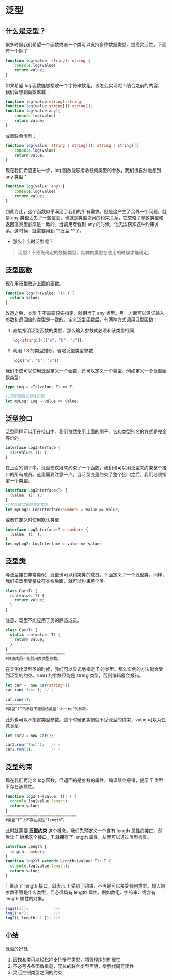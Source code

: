 # 泛型

## 什么是泛型？

很多时候我们希望一个函数或者一个类可以支持多种数据类型，提高灵活性。下面有一个例子：

```typescript
function log(value: string): string {
    console.log(value)
    return value;
}
```

如果希望 log 函数能够接收一个字符串数组，该怎么实现呢？结合之前的内容，我们会想到函数重载：

```typescript
function log(value:string):string;
function log(value:string[]):string[];
function log(value:any){
    console.log(value)
    return value;
}
```

或者联合类型：

```typescript
function log(value: string | string[]): string | string[]{
    console.log(value)
    return value;
}
```

现在我们希望更进一步，log 函数能够接收任何类型的参数，我们很自然地想到 any 类型：

```typescript
function log(value: any) {
    console.log(value)
    return value;
}
```

到此为止，这个函数似乎满足了我们的所有需求。但是这产生了另外一个问题，就是 any 类型丢失了一些信息，也就是类型之间的约束关系，它忽略了参数类型和返回值类型必须是一致的。当调用者看到 any 的时候，他无法获知这种约束关系。这时候，就需要用到 **泛型 **了。

- 那么什么时泛型呢？

>  泛型：不预先确定的数据类型，具体的类型在使用的时候才能确定。

## 泛型函数

现在用泛型改造上面的函数。

```typescript
function log<T>(value: T): T {
  return value;
}
```

改造之后，类型 T 不需要预先指定，就相当于 any 类型。另一方面可以保证输入参数和返回值的类型是一致的。定义泛型函数后，有两种方式调用泛型函数：

1. 直接指明泛型函数的类型，那么输入参数就必须和该类型相同

   ```typescript
   log<string[]>(["a", "b", "c"]);
   ```

2. 利用 TS 的类型推断，省略泛型类型参数

   ```typescript
   log(["a", "b", "c"])
   ```

我们不仅可以使用泛型定义一个函数，还可以定义一个类型。例如定义一个泛型函数类型:

```typescript
type Log = <T>(value: T) => T;

//泛型函数的具体实现
let myLog: Log = value => value;
```

## 泛型接口

泛型同样可以用在接口中。我们依然使用上面的例子。它和类型别名的方式是完全等价的。

```typescript
interface LogInterface {
  <T>(value: T): T;
}
```

在上面的例子中，泛型仅仅用来约束了一个函数，我们也可以用泛型来约束整个接口的所有成员。这里需要注意一点，当泛型变量约束了整个接口之后，我们必须指定一个类型。

```typescript
interface LogInterface<T> {
  (value: T): T;
}
//在具体实现时指定类型
let myLog2: LogInterface<number> = value => value;
```

或者在定义时使用默认类型

```typescript
interface LogInterface<T = number> {
  (value: T): T;
}
let myLog2: LogInterface = value => value;
```

## 泛型类

与泛型接口非常类似，泛型也可以约束类的成员。下面定义了一个泛型类。同样，我们把泛型变量放在类名后面，就可以约束整个类。

```typescript
class Car<T> {
  run(value: T) {
    return value;
  }
}
```

注意，泛型不能应用于类的静态成员。

```typescript
class Car<T> {
  static run(value: T) {
    return value;
  }
}
==========================
#静态成员不能引用类类型参数。
```

在实例化泛型类的时候，我们可以显式地指定 T 的类型。那么实例的方法就会受到泛型的约束。run() 的参数只能是 string 类型，否则编辑器会报错。

```typescript
let car =  new Car<string>()
car.run('fast'); // √

car.run(1);
===========
#类型“1”的参数不能赋给类型“string”的参数。
```

此外也可以不指定类型参数。这个时候该实例就不受泛型的约束，value 可以为任意类型。

```typescript
let car2 = new Car();

car2.run("fast");	// √
car2.run(1);		// √
```

## 泛型约束

现在我们再定义 log 函数，但返回的是参数的属性。编译器会报错，提示 T 类型不存在该属性。

```typescript
function log2<T>(value: T): T {
  console.log(value.length)
  return value;
}
===============================
#类型“T”上不存在属性“length”。
```

此时就需要 **泛型约束** 这个概念。我们先预定义一个含有 length 属性的接口，然后让 T 继承这个接口，T 就拥有了 length 属性，从而可以通过类型检查。

```typescript
interface Length {
  length: number;
}
function log2<T extends Length>(value: T): T {
  console.log(value.length);
  return value;
}
```

T 继承了 length 接口，就表示 T 受到了约束，不再是可以接受任何类型。输入的参数不管是什么类型，但必须具有 length 属性。例如数组、字符串、或含有 length 属性的对象。

```typescript
log2([1]);			 //√
log2("a");			 //√
log2({ length: 1 }); //√
```

## 小结

泛型的好处：

1. 函数和类可以轻松地支持多种类型，增强程序的扩展性
2. 不必写多条函数重载，冗长的联合类型声明，增强代码可读性
3. 灵活控制类型之间的约束 



